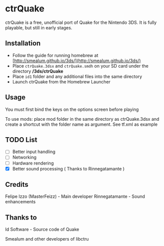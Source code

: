 # ctrQuake
ctrQuake is a free, unofficial port of Quake for the Nintendo 3DS. It is fully playable, but still in early stages.
## Installation
- Follow the guide for running homebrew at [http://smealum.github.io/3ds/](http://smealum.github.io/3ds/)
- Place `ctrQuake.3dsx` and `ctrQuake.smdh` on your SD card under the directory **/3ds/ctrQuake**
- Place `id1` folder and any additional files into the same directory
- Launch ctrQuake from the Homebrew Launcher

## Usage
You must first bind the keys on the options screen before playing

To use mods: place mod folder in the same directory as ctrQuake.3dsx and create a shortcut with the folder name as argument. See tf.xml as example

## TODO List
- [ ] Better input handling
- [ ] Networking
- [ ] Hardware rendering
- [x] Better sound processing ( Thanks to Rinnegatamante )

## Credits
Felipe Izzo (MasterFeizz) - Main developer
Rinnegatamante - Sound enhancements
## Thanks to
Id Software - Source code of Quake

Smealum and other developers of libctru

